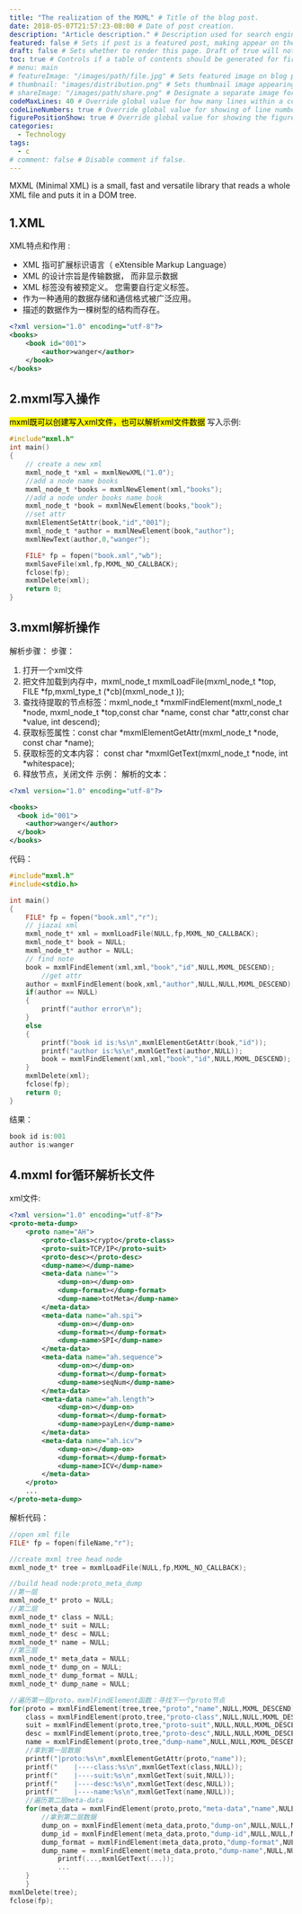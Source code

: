 ```yaml
---
title: "The realization of the MXML" # Title of the blog post.
date: 2018-05-07T21:57:23-08:00 # Date of post creation.
description: "Article description." # Description used for search engine.
featured: false # Sets if post is a featured post, making appear on the home page side bar.
draft: false # Sets whether to render this page. Draft of true will not be rendered.
toc: true # Controls if a table of contents should be generated for first-level links automatically.
# menu: main
# featureImage: "/images/path/file.jpg" # Sets featured image on blog post.
# thumbnail: "images/distribution.png" # Sets thumbnail image appearing inside card on homepage.
# shareImage: "/images/path/share.png" # Designate a separate image for social media sharing.
codeMaxLines: 40 # Override global value for how many lines within a code block before auto-collapsing.
codeLineNumbers: true # Override global value for showing of line numbers within code block.
figurePositionShow: true # Override global value for showing the figure label.
categories:
  - Technology
tags:
  - c
# comment: false # Disable comment if false.
---
```

MXML (Minimal XML) is a small, fast and versatile library that reads a whole XML file and puts it in a DOM tree.
<!--more-->
## 1.XML
XML特点和作用 :
  * XML 指可扩展标识语言（ eXtensible Markup Language）
  * XML 的设计宗旨是传输数据， 而非显示数据
  * XML 标签没有被预定义。 您需要自行定义标签。
  * 作为一种通用的数据存储和通信格式被广泛应用。
  * 描述的数据作为一棵树型的结构而存在。
```xml
<?xml version="1.0" encoding="utf-8"?>
<books>
    <book id="001">
        <author>wanger</author>
    </book>
</books>
```
## 2.mxml写入操作
<mark>mxml既可以创建写入xml文件，也可以解析xml文件数据</mark>
写入示例:
```c
#include"mxml.h"
int main()
{
    // create a new xml
    mxml_node_t *xml = mxmlNewXML("1.0");
    //add a node name books
    mxml_node_t *books = mxmlNewElement(xml,"books");
    //add a node under books name book
    mxml_node_t *book = mxmlNewElement(books,"book");
    //set attr
    mxmlElementSetAttr(book,"id","001");
    mxml_node_t *author = mxmlNewElement(book,"author");
    mxmlNewText(author,0,"wanger");

    FILE* fp = fopen("book.xml","wb");
    mxmlSaveFile(xml,fp,MXML_NO_CALLBACK);
    fclose(fp);
    mxmlDelete(xml);
    return 0;
}
```
## 3.mxml解析操作
解析步骤：
步骤：
 1. 打开一个xml文件
 2. 把文件加载到内存中，mxml_node_t mxmlLoadFile(mxml_node_t *top, FILE *fp,mxml_type_t (*cb)(mxml_node_t ));
 3. 查找待提取的节点标签：mxml_node_t *mxmlFindElement(mxml_node_t *node, mxml_node_t *top,const char *name, const char *attr,const char *value, int descend);
 4. 获取标签属性：const char *mxmlElementGetAttr(mxml_node_t *node, const char *name);
 5. 获取标签的文本内容： const char *mxmlGetText(mxml_node_t *node, int *whitespace);
 6. 释放节点，关闭文件
示例：
解析的文本：
```xml
<?xml version="1.0" encoding="utf-8"?>

<books>
  <book id="001">
    <author>wanger</author>
  </book>
</books>
```
代码：
```c
#include"mxml.h"
#include<stdio.h>

int main()
{
    FILE* fp = fopen("book.xml","r");
    // jiazai xml
    mxml_node_t* xml = mxmlLoadFile(NULL,fp,MXML_NO_CALLBACK);
    mxml_node_t* book = NULL;
    mxml_node_t* author = NULL;
    // find note
    book = mxmlFindElement(xml,xml,"book","id",NULL,MXML_DESCEND);
        //get attr
    author = mxmlFindElement(book,xml,"author",NULL,NULL,MXML_DESCEND);
    if(author == NULL)
    {
        printf("author error\n");
    }
    else
    {
        printf("book id is:%s\n",mxmlElementGetAttr(book,"id"));
        printf("author is:%s\n",mxmlGetText(author,NULL));
        book = mxmlFindElement(xml,xml,"book","id",NULL,MXML_DESCEND);
    }
    mxmlDelete(xml);
    fclose(fp);
    return 0;
}
```
结果：
```c
book id is:001
author is:wanger
```
## 4.mxml for循环解析长文件
xml文件:
```xml
<?xml version="1.0" encoding="utf-8"?>
<proto-meta-dump>
	<proto name="AH">
		<proto-class>crypto</proto-class>
		<proto-suit>TCP/IP</proto-suit>
		<proto-desc></proto-desc>
		<dump-name></dump-name>
		<meta-data name="">
			<dump-on></dump-on>
			<dump-format></dump-format>
			<dump-name>totMeta</dump-name>
		</meta-data>
		<meta-data name="ah.spi">
			<dump-on></dump-on>
			<dump-format></dump-format>
			<dump-name>SPI</dump-name>
		</meta-data>
		<meta-data name="ah.sequence">
			<dump-on></dump-on>
			<dump-format></dump-format>
			<dump-name>seqNum</dump-name>
		</meta-data>
		<meta-data name="ah.length">
			<dump-on></dump-on>
			<dump-format></dump-format>
			<dump-name>payLen</dump-name>
		</meta-data>
		<meta-data name="ah.icv">
			<dump-on></dump-on>
			<dump-format></dump-format>
			<dump-name>ICV</dump-name>
		</meta-data>
	</proto>
	...
</proto-meta-dump>
```
解析代码：
```c
//open xml file
FILE* fp = fopen(fileName,"r");

//create mxml tree head node
mxml_node_t* tree = mxmlLoadFile(NULL,fp,MXML_NO_CALLBACK);

//build head node:proto_meta_dump
//第一层
mxml_node_t* proto = NULL;
//第二层
mxml_node_t* class = NULL;
mxml_node_t* suit = NULL;
mxml_node_t* desc = NULL;
mxml_node_t* name = NULL;
//第三层
mxml_node_t* meta_data = NULL;
mxml_node_t* dump_on = NULL;
mxml_node_t* dump_format = NULL;
mxml_node_t* dump_name = NULL;

//遍历第一层proto，mxmlFindElement函数：寻找下一个proto节点
for(proto = mxmlFindElement(tree,tree,"proto","name",NULL,MXML_DESCEND);proto!=NULL;proto = mxmlFindElement(proto,tree,"proto","name",NULL,MXML_DESCEND)){
	class = mxmlFindElement(proto,tree,"proto-class",NULL,NULL,MXML_DESCEND);
	suit = mxmlFindElement(proto,tree,"proto-suit",NULL,NULL,MXML_DESCEND);
	desc = mxmlFindElement(proto,tree,"proto-desc",NULL,NULL,MXML_DESCEND);
	name = mxmlFindElement(proto,tree,"dump-name",NULL,NULL,MXML_DESCEND);
	//拿到第一层数据
	printf("|proto:%s\n",mxmlElementGetAttr(proto,"name"));
	printf("    |----class:%s\n",mxmlGetText(class,NULL));
	printf("    |----suit:%s\n",mxmlGetText(suit,NULL));
	printf("    |----desc:%s\n",mxmlGetText(desc,NULL));
	printf("    |----name:%s\n",mxmlGetText(name,NULL));
	//遍历第二层meta-data
	for(meta_data = mxmlFindElement(proto,proto,"meta-data","name",NULL,MXML_DESCEND);meta_data!=NULL;meta_data = mxmlFindElement(meta_data,proto,"meta-data","name",NULL,MXML_DESCEND)){
		//拿到第二层数据
 		dump_on = mxmlFindElement(meta_data,proto,"dump-on",NULL,NULL,MXML_DESCEND);
		dump_id = mxmlFindElement(meta_data,proto,"dump-id",NULL,NULL,MXML_DESCEND);
		dump_format = mxmlFindElement(meta_data,proto,"dump-format",NULL,NULL,MXML_DESCEND);
		dump_name = mxmlFindElement(meta_data,proto,"dump-name",NULL,NULL,MXML_DESCEND);
			printf(...,mxmlGetText(...));
			...
	}
    }
mxmlDelete(tree);
fclose(fp);
```
